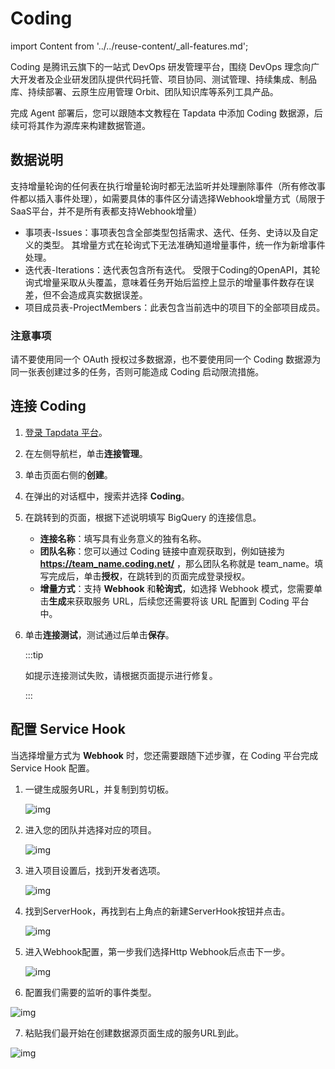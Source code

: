 # Coding
import Content from '../../reuse-content/_all-features.md';

<Content />

Coding 是腾讯云旗下的一站式 DevOps 研发管理平台，围绕 DevOps 理念向广大开发者及企业研发团队提供代码托管、项目协同、测试管理、持续集成、制品库、持续部署、云原生应用管理 Orbit、团队知识库等系列工具产品。

完成 Agent 部署后，您可以跟随本文教程在 Tapdata 中添加 Coding 数据源，后续可将其作为源库来构建数据管道。

## 数据说明

支持增量轮询的任何表在执行增量轮询时都无法监听并处理删除事件（所有修改事件都以插入事件处理），如需要具体的事件区分请选择Webhook增量方式（局限于SaaS平台，并不是所有表都支持Webhook增量）

* 事项表-Issues：事项表包含全部类型包括需求、迭代、任务、史诗以及自定义的类型。 其增量方式在轮询式下无法准确知道增量事件，统一作为新增事件处理。
* 迭代表-Iterations：迭代表包含所有迭代。 受限于Coding的OpenAPI，其轮询式增量采取从头覆盖，意味着任务开始后监控上显示的增量事件数存在误差，但不会造成真实数据误差。
* 项目成员表-ProjectMembers：此表包含当前选中的项目下的全部项目成员。

### 注意事项

请不要使用同一个 OAuth 授权过多数据源，也不要使用同一个 Coding 数据源为同一张表创建过多的任务，否则可能造成 Coding 启动限流措施。

## 连接 Coding

1. [登录 Tapdata 平台](../../user-guide/log-in.md)。
2. 在左侧导航栏，单击**连接管理**。
3. 单击页面右侧的**创建**。
4. 在弹出的对话框中，搜索并选择 **Coding**。
5. 在跳转到的页面，根据下述说明填写 BigQuery 的连接信息。
   * **连接名称**：填写具有业务意义的独有名称。
   * **团队名称**：您可以通过 Coding 链接中直观获取到，例如链接为 **https://team_name.coding.net/** ，那么团队名称就是 team_name。填写完成后，单击**授权**，在跳转到的页面完成登录授权。
   * **增量方式**：支持 **Webhook** 和**轮询式**，如选择 Webhook 模式，您需要单击**生成**来获取服务 URL，后续您还需要将该 URL 配置到 Coding 平台中。
6. 单击**连接测试**，测试通过后单击**保存**。

   :::tip

   如提示连接测试失败，请根据页面提示进行修复。

   :::

## 配置 Service Hook

当选择增量方式为 **Webhook** 时，您还需要跟随下述步骤，在 Coding 平台完成 Service Hook 配置。

1. 一键生成服务URL，并复制到剪切板。

   ![img](https://tapdata-bucket-01.oss-cn-beijing.aliyuncs.com/doc/coding/generate.PNG)

2. 进入您的团队并选择对应的项目。

   ![img](https://tapdata-bucket-01.oss-cn-beijing.aliyuncs.com/doc/coding/init.PNG)

3. 进入项目设置后，找到开发者选项。

   ![img](https://tapdata-bucket-01.oss-cn-beijing.aliyuncs.com/doc/coding/developer.PNG)

4. 找到ServerHook，再找到右上角点的新建ServerHook按钮并点击。

   ![img](https://tapdata-bucket-01.oss-cn-beijing.aliyuncs.com/doc/coding/init-webhook.PNG)

5. 进入Webhook配置，第一步我们选择Http Webhook后点击下一步。

   ![img](https://tapdata-bucket-01.oss-cn-beijing.aliyuncs.com/doc/coding/webhook.PNG)

6.  配置我们需要的监听的事件类型。

   ![img](https://tapdata-bucket-01.oss-cn-beijing.aliyuncs.com/doc/coding/monitor.PNG)

7.  粘贴我们最开始在创建数据源页面生成的服务URL到此。

   ![img](https://tapdata-bucket-01.oss-cn-beijing.aliyuncs.com/doc/coding/url.PNG)

